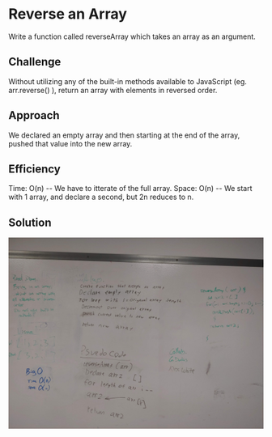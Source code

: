 # Reverse an Array
Write a function called reverseArray which takes an array as an argument. 

## Challenge
Without utilizing any of the built-in methods available to JavaScript (eg. arr.reverse() ), return an array with elements in reversed order.

## Approach  
We declared an empty array and then starting at the end of the array, pushed that value into the new array.

## Efficiency
Time: O(n) -- We have to itterate of the full array.
Space: O(n) -- We start with 1 array, and declare a second, but 2n reduces to n.

## Solution
![arrayReverse whiteboard image](https://github.com/Kcils360/data-structures-and-algorithms-JS/blob/master/assets/array-reverse.jpg "arrayReverse Wite Board")
